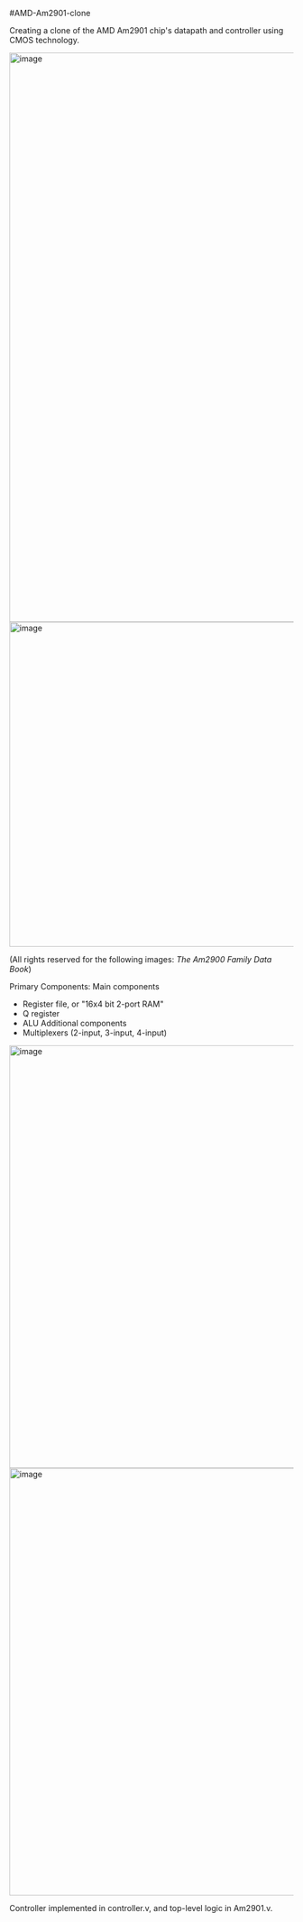 #AMD-Am2901-clone

Creating a clone of the AMD Am2901 chip's datapath and controller using CMOS technology. 


<img width="1010" alt="image" src="https://user-images.githubusercontent.com/93052774/230678209-c71f6c6c-18d8-47b6-953f-d5ad077ae888.png">


<img width="576" alt="image" src="https://user-images.githubusercontent.com/93052774/230678282-4d0c74f1-df72-4120-b1a6-076d81289163.png">

(All rights reserved for the following images: _The Am2900 Family Data Book_)

Primary Components:
Main components
- Register file, or "16x4 bit 2-port RAM"
- Q register
- ALU
Additional components
- Multiplexers (2-input, 3-input, 4-input)

<img width="750" alt="image" src="https://user-images.githubusercontent.com/93052774/230678626-9c95b56e-38c4-4d61-8ad6-47081cbb737e.png">
<img width="758" alt="image" src="https://user-images.githubusercontent.com/93052774/230678635-c26146c6-6c6b-420c-af5c-36951c00b9b9.png">

Controller implemented in controller.v, and top-level logic in Am2901.v.
